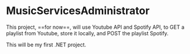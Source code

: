 # MusicServicesAdministrator
This project, ==for now==, will use Youtube API and Spotify API, to GET a playlist from Youtube, store it locally, and POST the playlist Spotify.

This will be my first .NET project.
